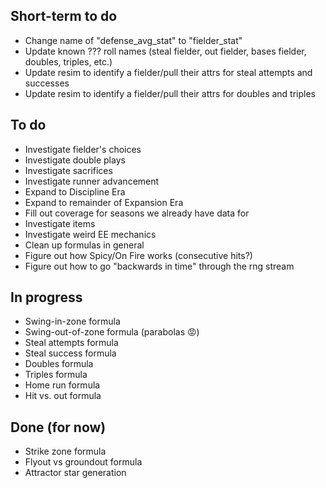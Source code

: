## Short-term to do
- Change name of "defense_avg_stat" to "fielder_stat"
- Update known ??? roll names (steal fielder, out fielder, bases fielder, doubles, triples, etc.)
- Update resim to identify a fielder/pull their attrs for steal attempts and successes
- Update resim to identify a fielder/pull their attrs for doubles and triples

## To do
- Investigate fielder's choices
- Investigate double plays
- Investigate sacrifices
- Investigate runner advancement
- Expand to Discipline Era
- Expand to remainder of Expansion Era
- Fill out coverage for seasons we already have data for
- Investigate items
- Investigate weird EE mechanics
- Clean up formulas in general
- Figure out how Spicy/On Fire works (consecutive hits?)
- Figure out how to go "backwards in time" through the rng stream

## In progress
- Swing-in-zone formula
- Swing-out-of-zone formula (parabolas 😡)
- Steal attempts formula
- Steal success formula
- Doubles formula
- Triples formula
- Home run formula
- Hit vs. out formula

## Done (for now)
- Strike zone formula
- Flyout vs groundout formula
- Attractor star generation
